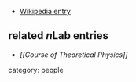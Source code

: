 
* [Wikipedia entry](http://en.wikipedia.org/wiki/Evgeny_Lifshitz)

## related $n$Lab entries

* _[[Course of Theoretical Physics]]_

category: people